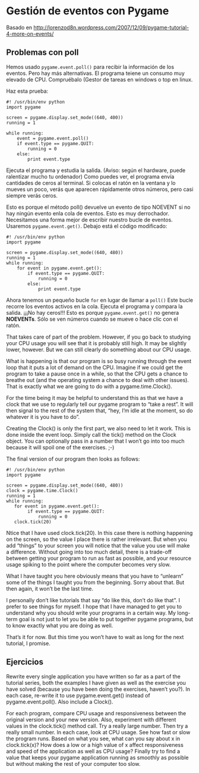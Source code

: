 # Gestión de eventos con Pygame #
Basado en http://lorenzod8n.wordpress.com/2007/12/09/pygame-tutorial-4-more-on-events/

## Problemas con poll ##

Hemos usado `pygame.event.poll()` para recibir la información de los eventos. Pero hay más alternativas. El programa teiene un consumo muy elevado de CPU. Compruébalo (Gestor de tareas en windows o top en linux.

Haz esta prueba:
```
#! /usr/bin/env python
import pygame

screen = pygame.display.set_mode((640, 400))
running = 1
 
while running:
    event = pygame.event.poll()
    if event.type == pygame.QUIT:
        running = 0
    else:
        print event.type
```
Ejecuta el programa y estudia la salida. (Aviso: según el hardware, puede ralentizar mucho tu ordenador) Como puedes ver, el programa envía cantidades de ceros al terminal. Si colocas el ratón en la ventana y lo mueves un poco, verás que aparecen rápidamente otros números, pero casi siempre verás ceros.

Esto es porque el método poll() devuelve un evento de tipo NOEVENT si no hay ningún evento enla cola de eventos. Esto es muy derrochador. Necesitamos una forma mejor de escribir nuestro bucle de eventos. Usaremos `pygame.event.get()`. Debajo está el código modificado:
```
#! /usr/bin/env python
import pygame

screen = pygame.display.set_mode((640, 480))
running = 1
while running:
    for event in pygame.event.get():
        if event.type == pygame.QUIT:
            running = 0
        else:
            print event.type
```
Ahora tenemos un pequeño bucle `for` en lugar de llamar a `poll()` Este bucle recorre los eventos activos en la cola. Ejecuta el programa y compara la salida. ¡¡¡No hay ceros!!!  Esto es porque `pygame.event.get()` no genera **NOEVENTs**. Sólo se ven números cuando se mueve o hace clic con el ratón.

That takes care of part of the problem. However, if you go back to studying your CPU usage you will see that it is probably still high. It may be slightly lower, however. But we can still clearly do something about our CPU usage.

What is happening is that our program is so busy running through the event loop that it puts a lot of demand on the CPU. Imagine if we could get the program to take a pause once in a while, so that the CPU gets a chance to breathe out (and the operating system a chance to deal with other issues). That is exactly what we are going to do with a pygame.time.Clock().

For the time being it may be helpful to understand this as that we have a clock that we use to regularly tell our pygame program to “take a rest”. It will then signal to the rest of the system that, “hey, I’m idle at the moment, so do whatever it is you have to do”.

Creating the Clock() is only the first part, we also need to let it work. This is done inside the event loop. Simply call the tick() method on the Clock object. You can optionally pass in a number that I won’t go into too much because it will spoil one of the exercises. ;-)

The final version of our program then looks as follows:
```
#! /usr/bin/env python
import pygame

screen = pygame.display.set_mode((640, 480))
clock = pygame.time.Clock()
running = 1
while running:
   for event in pygame.event.get():
        if event.type == pygame.QUIT:
            running = 0
   clock.tick(20)
```

Ntice that I have used clock.tick(20). In this case there is nothing happening on the screen, so the value I place there is rather irrelevant. But when you add “things” to your screen you will notice that the value you use will make a difference. Without going into too much detail, there is a trade-off between getting your program to run as fast as possible, and your resource usage spiking to the point where the computer becomes very slow.

What I have taught you here obviously means that you have to “unlearn” some of the things I taught you from the beginning. Sorry about that. But then again, it won’t be the last time.

I personally don’t like tutorials that say “do like this, don’t do like that”. I prefer to see things for myself. I hope that I have managed to get you to understand why you should write your programs in a certain way. My long-term goal is not just to let you be able to put together pygame programs, but to know exactly what you are doing as well.

That’s it for now. But this time you won’t have to wait as long for the next tutorial, I promise.

## Ejercicios ##

Rewrite every single application you have written so far as a part of the tutorial series, both the examples I have given as well as the exercise you have solved (because you have been doing the exercises, haven’t you?). In each case, re-write it to use pygame.event.get() instead of pygame.event.poll(). Also include a Clock().

For each program, compare CPU usage and responsiveness between the original version and your new version. Also, experiment with different values in the clock.tick() method call. Try a really large number. Then try a really small number. In each case, look at CPU usage. See how fast or slow the program runs. Based on what you see, what can you say about x in clock.tick(x)? How does a low or a high value of x affect responsiveness and speed of the application as well as CPU usage? Finally try to find a value that keeps your pygame application running as smoothly as possible but without making the rest of your computer too slow.